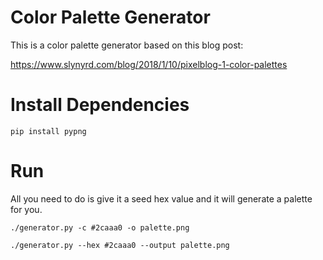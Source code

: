 # Color Palette Generator
This is a color palette generator based on this blog post:

https://www.slynyrd.com/blog/2018/1/10/pixelblog-1-color-palettes

# Install Dependencies
<code>pip install pypng</code>

# Run
All you need to do is give it a seed hex value and it will generate a palette for you.

<code>./generator.py -c #2caaa0 -o palette.png</code>

<code>./generator.py --hex #2caaa0 --output palette.png</code>